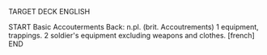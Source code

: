 TARGET DECK
ENGLISH

START
Basic
Accouterments
Back: n.pl. (brit. Accoutrements) 1 equipment, trappings. 2 soldier's equipment excluding weapons and clothes. [french]
END
